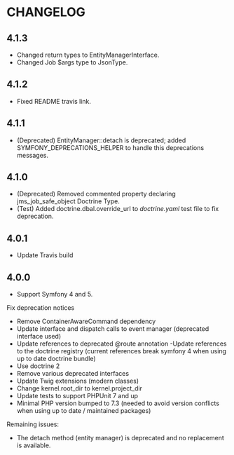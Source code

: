 # CHANGELOG

4.1.3
-----
- Changed return types to EntityManagerInterface.
- Changed Job $args type to JsonType.

4.1.2
-----
- Fixed README travis link.

4.1.1
-----
- (Deprecated) EntityManager::detach is deprecated; added SYMFONY_DEPRECATIONS_HELPER to handle this deprecations messages.

4.1.0
-----
- (Deprecated) Removed commented property declaring jms_job_safe_object Doctrine Type.
- (Test) Added doctrine.dbal.override_url to _doctrine.yaml_ test file to fix deprecation.

4.0.1
------
- Update Travis build

4.0.0
-----
 - Support Symfony 4 and 5.

Fix deprecation notices

- Remove ContainerAwareCommand dependency
- Update interface and dispatch calls to event manager (deprecated interface used)
- Update references to deprecated @route annotation
-Update references to the doctrine registry (current references break symfony 4 when using up to date doctrine bundle)
- Use doctrine 2
- Remove various deprecated interfaces
- Update Twig extensions (modern classes)
- Change kernel.root_dir to kernel.project_dir
- Update tests to support PHPUnit 7 and up
- Minimal PHP version bumped to 7.3 (needed to avoid version conflicts when using up to date / maintained packages)

Remaining issues:

- The detach method (entity manager) is deprecated and no replacement is available.
